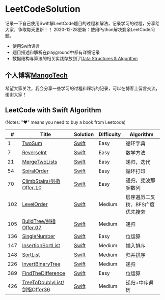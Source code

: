 # LeetCodeSolution

记录一下自己使用Swift解LeetCode题目的过程和解法，记录学习的过程，分享给大家，争取每天更新！！
2020-12-28更新：使用Python解决剩余LeetCode问题。
- 使用Swift语言
- 题目描述和解析在playground中都有详细记录
- 数据结构与算法的相关实践存放到了[Data Structures & Algorithm](./Data%20Structures%20%26%20Algorithm)
## 个人博客[MangoTech](http://www.baronzhang107.xyz/)
希望大家关注，我会分享一些学习的过程和踩坑的记录，可以在博客上留言交流，谢谢大家！

## LeetCode with Swift Algorithm

(Notes: "&hearts;" means you need to buy a book from Leetcode)


| # | Title | Solution | Difficulty | Algorithm |
|---| ----- | -------- | ---------- | ----------- |
|1|[TwoSum](https://leetcode-cn.com/problems/two-sum/) | [Swift](./Solution/P1.TwoSum/twoSum.playground)|Easy| 循环字典 |
|7|[ReverseInt](https://leetcode-cn.com/problems/reverse-integer/) | [Swift](./Solution/P7.ReverseInt/reverseInt.playground)|Easy|数学方法|
|21|[MergeTwoLists](https://leetcode-cn.com/problems/merge-two-sorted-lists/) | [Swift](./Solution/P21.MergeTwoLists/mergeTwoLists.playground)|Easy| 递归，迭代
|54|[SpiralOrder](https://leetcode-cn.com/problems/shun-shi-zhen-da-yin-ju-zhen-lcof/) | [Swift](./Solution/P54.SpiralOrder剑指Offer29/spiralOrder.playground)|Easy| 循环打印 |
|70|[ClimbStairs/剑指Offer.10](https://leetcode-cn.com/problems/climbing-stairs/) | [Swift](./Solution/P70.ClimbStairs.剑指Offer10/climbStairs.playground)|Easy| 递归，斐波那契数列 |
|102|[LevelOrder](https://leetcode-cn.com/problems/binary-tree-level-order-traversal/) | [Swift](./Solution/P102.LevelOrder/levelOrder.playground)|Medium| 层序遍历二叉树，BFS广度优先搜索 |
|105|[BuildTree/剑指Offer.07](https://leetcode-cn.com/problems/construct-binary-tree-from-preorder-and-inorder-traversal/) | [Swift](./Solution/P105.BuildTree.剑指Offer07/buildTree.playground)|Medium| 递归 |
|136|[SingleNumber](https://leetcode-cn.com/problems/single-number/) | [Swift](./Solution/P136.SingleNumber/singleNumber.playground)|Easy| 位运算 |
|147|[InsertionSortList](https://leetcode-cn.com/problems/insertion-sort-list/) | [Swift](./Solution/P147.InsertionSortList/insertionSortList.playground)|Medium| 插入排序 |
|148|[SortList](https://leetcode-cn.com/problems/insertion-sort-list/) | [Swift](./Solution/P148.SortList/sortList.playground)|Medium| 归并排序 |
|226|[InvertBinaryTree](https://leetcode-cn.com/problems/invert-binary-tree/) | [Swift](./Solution/P226.invertTree/invertTree.playground)|Medium| 递归 |
|389|[FindTheDifference](https://leetcode-cn.com/problems/find-the-difference/) | [Swift](./Solution/P389.FindTheDifference/findTheDifference.playground)|Easy| 位运算 |
|426|[TreeToDoublyList/剑指Offer36](https://leetcode-cn.com/problems/er-cha-sou-suo-shu-yu-shuang-xiang-lian-biao-lcof/) | [Swift](./Solution/P426.TreeToDoublyList.剑指Offer36/treeToDoublyList.playground)|Medium| 递归+中序遍历 |

